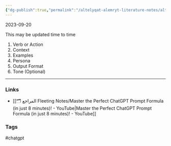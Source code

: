 ```yaml
---
{"dg-publish":true,"permalink":"/altelyqat-alemryt-literature-notes/altqnyt-technology/chat-gpt-prompt-template/"}
---
```


2023-09-20

This may be updated time to time

1) Verb or Action
2) Context
3) Examples
4) Persona
5) Output Format
6) Tone (Optional)

---------------
### Links 
- [[🗂️ المراجع Fleeting Notes/Master the Perfect ChatGPT Prompt Formula (in just 8 minutes)! - YouTube\|Master the Perfect ChatGPT Prompt Formula (in just 8 minutes)! - YouTube]]

### Tags
#chatgpt 

